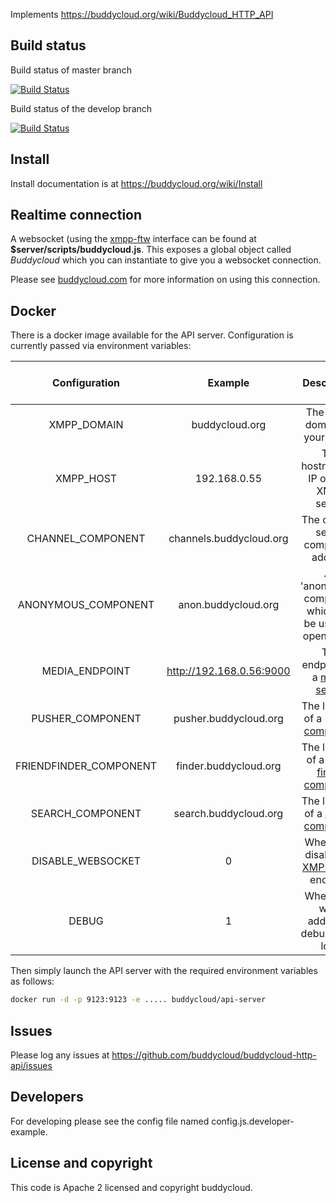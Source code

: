 Implements https://buddycloud.org/wiki/Buddycloud_HTTP_API


## Build status

Build status of master branch

[![Build Status](https://travis-ci.org/buddycloud/buddycloud-http-api.svg?branch=master)](https://travis-ci.org/buddycloud/buddycloud-http-api)

Build status of the develop branch

[![Build Status](https://travis-ci.org/buddycloud/buddycloud-http-api.svg?branch=develop)](https://travis-ci.org/buddycloud/buddycloud-http-api)

## Install

Install documentation is at https://buddycloud.org/wiki/Install

## Realtime connection

A websocket (using the [xmpp-ftw](https://xmpp-ftw.jit.su) interface can be found at __$server/scripts/buddycloud.js__. This exposes a global object called *Buddycloud* 
which you can instantiate to give you a websocket connection.

Please see [buddycloud.com](http://www.buddycloud.com) for more information on using this connection.

## Docker

There is a docker image available for the API server. Configuration is currently passed via environment variables:

|      Configuration     	|          Example         	|                                             Description                                             	| Required or default 	|
|:----------------------:	|:------------------------:	|:---------------------------------------------------------------------------------------------------:	|:-------------------:	|
| XMPP_DOMAIN            	| buddycloud.org           	| The XMPP domain for your server                                                                     	| ✓                   	|
| XMPP_HOST              	| 192.168.0.55             	| The hostname or IP of your XMPP server                                                                        	| ✓                   	|
| CHANNEL_COMPONENT      	| channels.buddycloud.org  	| The channel server component address                                                                	| ✓                   	|
| ANONYMOUS_COMPONENT    	| anon.buddycloud.org      	| An 'anonymous' component which can be used for open nodes                                           	| null                	|
| MEDIA_ENDPOINT         	| http://192.168.0.56:9000 	| The endpoint for a [media server](https://github.com/buddycloud/buddycloud-media-server)            	| null                	|
| PUSHER_COMPONENT       	| pusher.buddycloud.org    	| The location of a [pusher component](https://github.com/buddycloud/buddycloud-pusher)               	| null                	|
| FRIENDFINDER_COMPONENT 	| finder.buddycloud.org    	| The location of a [friend finder component](https://github.com/buddycloud/buddycloud-friend-finder) 	| null                	|
| SEARCH_COMPONENT       	| search.buddycloud.org    	| The location of a [search component](https://github.com/buddycloud/channel-directory)               	| null                	|
| DISABLE_WEBSOCKET      	| 0                        	| Whether to disable the [XMPP-FTW](https://xmpp-ftw.jit.su) endpoint                                 	| false               	|
| DEBUG                  	| 1                        	| Whether to write additional debug to the logs                                                       	| false               	|

Then simply launch the API server with the required environment variables as follows:

```bash
docker run -d -p 9123:9123 -e ..... buddycloud/api-server
```

## Issues

Please log any issues at https://github.com/buddycloud/buddycloud-http-api/issues


## Developers

For developing please see the config file named config.js.developer-example.


## License and copyright

This code is Apache 2 licensed and copyright buddycloud.
